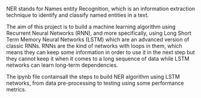 NER stands for Names entity Recognition, which is an information extraction technique to identify and classify named entities in a text.

The aim of this project is to build a machine learning algorithm using Recurrent Neural Networks (RNN), and more specifically, using Long Short Term Memory Neural Networks (LSTM) which are an advanced version of classic RNNs.
RNNs are the kind of networks with loops in them, which means they can keep some information in order to use it in the next step but they cannot keep it when it comes to a long sequence of data while LSTM networks can learn long-term dependencies.

The ipynb file containsall the steps to build NER algorithm using LSTM networks, from data pre-processing to testing using some performance metrics.